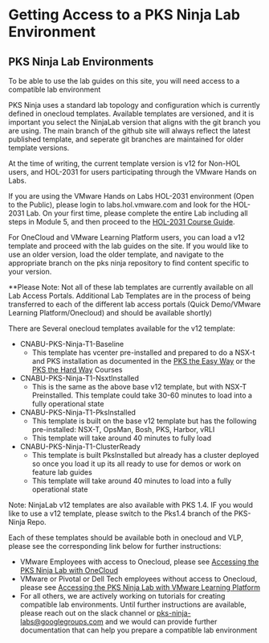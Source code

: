 # Getting Access to a PKS Ninja Lab Environment

## PKS Ninja Lab Environments

To be able to use the lab guides on this site, you will need access to a compatible lab environment

PKS Ninja uses a standard lab topology and configuration which is currently defined in onecloud templates. Available templates are versioned, and it is important you select the NinjaLab version that aligns with the git branch you are using. The main branch of the github site will always reflect the latest published template, and seperate git branches are maintained for older template versions. 

At the time of writing, the current template version is v12 for Non-HOL users, and HOL-2031 for users participating through the VMware Hands on Labs. 

If you are using the VMware Hands on Labs HOL-2031 environment (Open to the Public), please login to labs.hol.vmware.com and look for the HOL-2031 Lab. On your first time, please complete the entire Lab including all steps in Module 5, and then proceed to the [HOL-2031 Course Guide](../HOL2031LabGuides-HL2541). 

For OneCloud and VMware Learning Platform users, you can load a v12 template and proceed with the lab guides on the site. If you would like to use an older version, load the older template, and navigate to the appropriate branch on the pks ninja repository to find content specific to your version. 

**Please Note: Not all of these lab templates are currently available on all Lab Access Portals. Additional Lab Templates are in the process of being transferred to each of the different lab access portals (Quick Demo/VMware Learning Platform/Onecloud) and should be available shortly)

There are Several onecloud templates available for the v12 template:
- CNABU-PKS-Ninja-T1-Baseline
  - This template has vcenter pre-installed and prepared to do a NSX-t and PKS installation as documented in the [PKS the Easy Way](https://github.com/CNA-Tech/PKS-Ninja/blob/Pks1.4/Courses/PksTheEasyWay-PE6650) or the [PKS the Hard Way](https://github.com/CNA-Tech/PKS-Ninja/blob/Pks1.4/Courses/PksTheHardWay-PH7885) Courses
- CNABU-PKS-Ninja-T1-NsxtInstalled
  - This is the same as the above base v12 template, but with NSX-T Preinstalled. This template could take 30-60 minutes to load into a fully operational state
- CNABU-PKS-Ninja-T1-PksInstalled
  - This template is built on the base v12 template but has the following pre-installed: NSX-T, OpsMan, Bosh, PKS, Harbor, vRLI
  - This template will take around 40 minutes to fully load
- CNABU-PKS-Ninja-T1-ClusterReady
  - This template is built PksInstalled but already has a cluster deployed so once you load it up its all ready to use for demos or work on feature lab guides
  - This template will take around 40 minutes to load into a fully operational state
  
Note: NinjaLab v12 templates are also available with PKS 1.4. IF you would like to use a v12 template, please switch to the Pks1.4 branch of the PKS-Ninja Repo. 
  
Each of these templates should be available both in onecloud and VLP, please see the corresponding link below for further instructions:

- VMware Employees with access to Onecloud, please see [Accessing the PKS Ninja Lab with OneCloud](../LabGuides/OnecloudNinjaLab-OL2089/readme.md)
- VMware or Pivotal or Dell Tech employees without access to Onecloud, please see [Accessing the PKS Ninja Lab with VMware Learning Platform](../LabGuides/VlpNinjaLab-VL6532)
- For all others, we are actively working on tutorials for creating compatible lab environments. Until further instructions are available, please reach out on the slack channel or pks-ninja-labs@googlegroups.com and we would can provide further documentation that can help you prepare a compatible lab environment
  
<!--
- For instructions on building a single server nested PKS Ninja Lab, please see [Building a Nested Single Server PKS Ninja Lab](https://github.com/CNA-Tech/PKS-Ninja/tree/Pks1.4/LabGuides/NestedNinjaLab-NL3985)
-->

